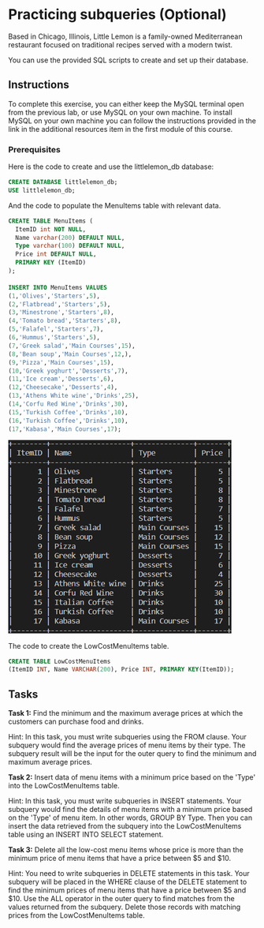 # Practicing subqueries (Optional)

Based in Chicago, Illinois, Little Lemon is a family-owned Mediterranean restaurant focused on traditional recipes served with a modern twist. 

You can use the provided SQL scripts to create and set up their database.

## Instructions 
To complete this exercise, you can either keep the MySQL terminal open from the previous lab, or use MySQL on your own machine. To install MySQL on your own machine you can follow the instructions provided in the link in the additional resources item in the first module of this course.

###  Prerequisites  
Here is the code to create and use the littlelemon_db database: 
```SQL 
CREATE DATABASE littlelemon_db;
USE littlelemon_db;
``` 

And the code to populate the MenuItems table with relevant data.  
```SQL 
CREATE TABLE MenuItems (
  ItemID int NOT NULL,
  Name varchar(200) DEFAULT NULL,
  Type varchar(100) DEFAULT NULL,
  Price int DEFAULT NULL,
  PRIMARY KEY (ItemID)
);

INSERT INTO MenuItems VALUES
(1,'Olives','Starters',5),
(2,'Flatbread','Starters',5),
(3,'Minestrone','Starters',8),
(4,'Tomato bread','Starters',8),
(5,'Falafel','Starters',7),
(6,'Hummus','Starters',5),
(7,'Greek salad','Main Courses',15),
(8,'Bean soup','Main Courses',12,),
(9,'Pizza','Main Courses',15),
(10,'Greek yoghurt','Desserts',7),
(11,'Ice cream','Desserts',6),
(12,'Cheesecake','Desserts',4),
(13,'Athens White wine','Drinks',25),
(14,'Corfu Red Wine','Drinks',30),
(15,'Turkish Coffee','Drinks',10),
(16,'Turkish Coffee','Drinks',10),
(17,'Kabasa','Main Courses',17); 
```
![Table Menu Items](images/08-menuitems.PNG) 

The code to ​create the LowCostMenuItems table.
```SQL 
CREATE TABLE LowCostMenuItems
(ItemID INT, Name VARCHAR(200), Price INT, PRIMARY KEY(ItemID));
```

## Tasks
**Task 1:** Find the minimum and the maximum average prices at which the customers can purchase food and drinks.

Hint: In this task, you must write subqueries using the FROM clause. Your subquery would find the average prices of menu items by their type. The subquery result will be the input for the outer query to find the minimum and maximum average prices.

**Task 2:** Insert data of menu items with a minimum price based on the 'Type' into the LowCostMenuItems table.

Hint: In this task, you must write subqueries in INSERT statements. Your subquery would find the details of menu items with a minimum price based on the 'Type' of menu item. In other words, GROUP BY Type. Then you can insert the data retrieved from the subquery into the LowCostMenuItems table using an INSERT INTO SELECT statement.

**Task 3:** Delete all the low-cost menu items whose price is more than the minimum price of menu items that have a price between $5 and $10.

Hint: You need to write subqueries in DELETE statements in this task. Your subquery will be placed in the WHERE clause of the DELETE statement to find the minimum prices of menu items that have a price between $5 and $10. Use the ALL operator in the outer query to find matches from the values returned from the subquery. Delete those records with matching prices from the LowCostMenuItems table.